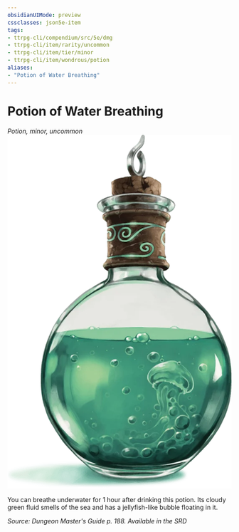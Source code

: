 ```yaml
---
obsidianUIMode: preview
cssclasses: json5e-item
tags:
- ttrpg-cli/compendium/src/5e/dmg
- ttrpg-cli/item/rarity/uncommon
- ttrpg-cli/item/tier/minor
- ttrpg-cli/item/wondrous/potion
aliases: 
- "Potion of Water Breathing"
---
```

# Potion of Water Breathing
*Potion, minor, uncommon*  
![](/CLI/items/img/potion-of-water-breathing.webp#right)


You can breathe underwater for 1 hour after drinking this potion. Its cloudy green fluid smells of the sea and has a jellyfish-like bubble floating in it.

*Source: Dungeon Master's Guide p. 188. Available in the <span title='Systems Reference Document (5.1)'>SRD</span>*